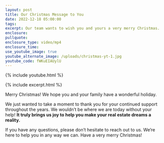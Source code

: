 ```yaml
---
layout: post
title: Our Christmas Message to You
date: 2022-12-18 05:00:00
tags:
excerpt: Our team wants to wish you and yours a very merry Christmas.
enclosure:
pullquote:
enclosure_type: video/mp4
enclosure_time:
use_youtube_image: true
youtube_alternate_image: /uploads/christmas-yt-1.jpg
youtube_code: fWKuEIAUylU
---
```

{% include youtube.html %}

{% include excerpt.html %}

Merry Christmas\! We hope you and your family have a wonderful holiday.&nbsp;

We just wanted to take a moment to thank you for your continued support throughout the years. We wouldn’t be where we are today without your help\! **It truly brings us joy to help you make your real estate dreams a reality.&nbsp;**

If you have any questions, please don’t hesitate to reach out to us. We’re here to help you in any way we can. Have a very merry Christmas\!